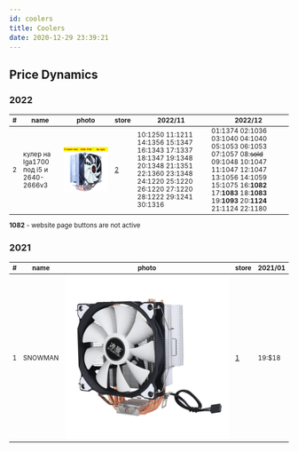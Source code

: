 ```yaml
---
id: coolers
title: Coolers
date: 2020-12-29 23:39:21
---
```


## Price Dynamics

### 2022

<small class="tab-img-w-200 col-w-0">

| # | name | photo | store | 2022/11 | 2022/12 |
| --- | --- | --- | --- | --- | --- |
| 2 | кулер на lga1700 под i5 и 2640-2666v3 | [![2011-X79-X99-2-4-6.jpg_640x640](img/2011-X79-X99-2-4-6.jpg_640x640.webp)](img/2011-X79-X99-2-4-6.jpg_640x640.webp) | [2](https://aliexpress.ru/item/1005002366025350.html 'coolangel cooler Store') | 10:1250 11:1211 14:1356 15:1347 16:1343 17:1337 18:1347 19:1348 20:1348 21:1351 22:1360 23:1348 24:1220 25:1220 26:1220 27:1220 28:1222 29:1241 30:1316 | 01:1374 02:1036 03:1040 04:1040 05:1053 06:1053 07:1057 08:~~sold~~ 09:1048 10:1047 11:1047 12:1047 13:1056 14:1059 15:1075 16:**1082** 17:**1083** 18:**1083** 19:**1093** 20:**1124** 21:1124 22:1180 |

**1082** - website page buttons are not active

</small>

### 2021

<small class="tab-img-w-100 col-w-0">

| # | name | photo | store | 2021/01 |
| --- | --- | --- | --- | --- |
| 1 | SNOWMAN | [![SNOWMAN.jpg_640x640](img/SNOWMAN.jpg_640x640.webp)](img/SNOWMAN.jpg_640x640.webp) | [1](https://www.aliexpress.com/item/32958609112.html 'Supplies for Computer & Offices Store') | 19:$18 |

</small>
